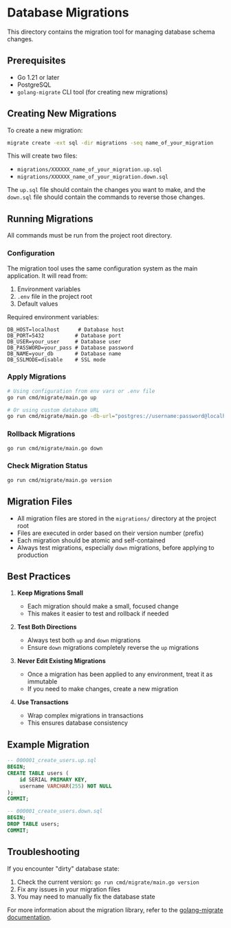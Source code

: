 # Database Migrations

This directory contains the migration tool for managing database schema changes.

## Prerequisites

- Go 1.21 or later
- PostgreSQL
- `golang-migrate` CLI tool (for creating new migrations)

## Creating New Migrations

To create a new migration:

```bash
migrate create -ext sql -dir migrations -seq name_of_your_migration
```

This will create two files:

- `migrations/XXXXXX_name_of_your_migration.up.sql`
- `migrations/XXXXXX_name_of_your_migration.down.sql`

The `up.sql` file should contain the changes you want to make, and the `down.sql` file should contain the commands to reverse those changes.

## Running Migrations

All commands must be run from the project root directory.

### Configuration

The migration tool uses the same configuration system as the main application. It will read from:

1. Environment variables
2. `.env` file in the project root
3. Default values

Required environment variables:

```
DB_HOST=localhost      # Database host
DB_PORT=5432          # Database port
DB_USER=your_user     # Database user
DB_PASSWORD=your_pass # Database password
DB_NAME=your_db       # Database name
DB_SSLMODE=disable    # SSL mode
```

### Apply Migrations

```bash
# Using configuration from env vars or .env file
go run cmd/migrate/main.go up

# Or using custom database URL
go run cmd/migrate/main.go -db-url="postgres://username:password@localhost:5432/dbname?sslmode=disable" up
```

### Rollback Migrations

```bash
go run cmd/migrate/main.go down
```

### Check Migration Status

```bash
go run cmd/migrate/main.go version
```

## Migration Files

- All migration files are stored in the `migrations/` directory at the project root
- Files are executed in order based on their version number (prefix)
- Each migration should be atomic and self-contained
- Always test migrations, especially `down` migrations, before applying to production

## Best Practices

1. **Keep Migrations Small**

   - Each migration should make a small, focused change
   - This makes it easier to test and rollback if needed

2. **Test Both Directions**

   - Always test both `up` and `down` migrations
   - Ensure `down` migrations completely reverse the `up` migrations

3. **Never Edit Existing Migrations**

   - Once a migration has been applied to any environment, treat it as immutable
   - If you need to make changes, create a new migration

4. **Use Transactions**
   - Wrap complex migrations in transactions
   - This ensures database consistency

## Example Migration

```sql
-- 000001_create_users.up.sql
BEGIN;
CREATE TABLE users (
    id SERIAL PRIMARY KEY,
    username VARCHAR(255) NOT NULL
);
COMMIT;

-- 000001_create_users.down.sql
BEGIN;
DROP TABLE users;
COMMIT;
```

## Troubleshooting

If you encounter "dirty" database state:

1. Check the current version: `go run cmd/migrate/main.go version`
2. Fix any issues in your migration files
3. You may need to manually fix the database state

For more information about the migration library, refer to the [golang-migrate documentation](https://github.com/golang-migrate/migrate).
